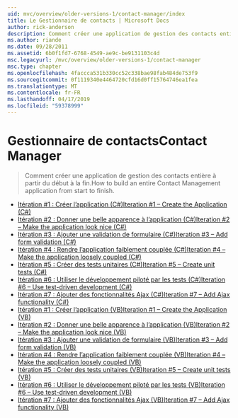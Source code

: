 ```yaml
---
uid: mvc/overview/older-versions-1/contact-manager/index
title: Le Gestionnaire de contacts | Microsoft Docs
author: rick-anderson
description: Comment créer une application de gestion des contacts entière à partir du début à la fin.
ms.author: riande
ms.date: 09/28/2011
ms.assetid: 6b0f1fd7-6768-4549-ae9c-be9131103c4d
msc.legacyurl: /mvc/overview/older-versions-1/contact-manager
msc.type: chapter
ms.openlocfilehash: 4faccca531b330cc52c338bae98fab484de753f9
ms.sourcegitcommit: 0f1119340e4464720cfd16d0ff15764746ea1fea
ms.translationtype: MT
ms.contentlocale: fr-FR
ms.lasthandoff: 04/17/2019
ms.locfileid: "59378999"
---
```

# <a name="contact-manager"></a><span data-ttu-id="b2d8c-103">Gestionnaire de contacts</span><span class="sxs-lookup"><span data-stu-id="b2d8c-103">Contact Manager</span></span>

> <span data-ttu-id="b2d8c-104">Comment créer une application de gestion des contacts entière à partir du début à la fin.</span><span class="sxs-lookup"><span data-stu-id="b2d8c-104">How to build an entire Contact Management application from start to finish.</span></span>


- [<span data-ttu-id="b2d8c-105">Itération #1 : Créer l’application (C#)</span><span class="sxs-lookup"><span data-stu-id="b2d8c-105">Iteration #1 – Create the Application (C#)</span></span>](iteration-1-create-the-application-cs.md)
- [<span data-ttu-id="b2d8c-106">Itération #2 : Donner une belle apparence à l’application (C#)</span><span class="sxs-lookup"><span data-stu-id="b2d8c-106">Iteration #2 – Make the application look nice (C#)</span></span>](iteration-2-make-the-application-look-nice-cs.md)
- [<span data-ttu-id="b2d8c-107">Itération #3 : Ajouter une validation de formulaire (C#)</span><span class="sxs-lookup"><span data-stu-id="b2d8c-107">Iteration #3 – Add form validation (C#)</span></span>](iteration-3-add-form-validation-cs.md)
- [<span data-ttu-id="b2d8c-108">Itération #4 : Rendre l’application faiblement couplée (C#)</span><span class="sxs-lookup"><span data-stu-id="b2d8c-108">Iteration #4 – Make the application loosely coupled (C#)</span></span>](iteration-4-make-the-application-loosely-coupled-cs.md)
- [<span data-ttu-id="b2d8c-109">Itération #5 : Créer des tests unitaires (C#)</span><span class="sxs-lookup"><span data-stu-id="b2d8c-109">Iteration #5 – Create unit tests (C#)</span></span>](iteration-5-create-unit-tests-cs.md)
- [<span data-ttu-id="b2d8c-110">Itération #6 : Utiliser le développement piloté par les tests (C#)</span><span class="sxs-lookup"><span data-stu-id="b2d8c-110">Iteration #6 – Use test-driven development (C#)</span></span>](iteration-6-use-test-driven-development-cs.md)
- [<span data-ttu-id="b2d8c-111">Itération #7 : Ajouter des fonctionnalités Ajax (C#)</span><span class="sxs-lookup"><span data-stu-id="b2d8c-111">Iteration #7 – Add Ajax functionality (C#)</span></span>](iteration-7-add-ajax-functionality-cs.md)
- [<span data-ttu-id="b2d8c-112">Itération #1 : Créer l’application (VB)</span><span class="sxs-lookup"><span data-stu-id="b2d8c-112">Iteration #1 – Create the Application (VB)</span></span>](iteration-1-create-the-application-vb.md)
- [<span data-ttu-id="b2d8c-113">Itération #2 : Donner une belle apparence à l’application (VB)</span><span class="sxs-lookup"><span data-stu-id="b2d8c-113">Iteration #2 – Make the application look nice (VB)</span></span>](iteration-2-make-the-application-look-nice-vb.md)
- [<span data-ttu-id="b2d8c-114">Itération #3 : Ajouter une validation de formulaire (VB)</span><span class="sxs-lookup"><span data-stu-id="b2d8c-114">Iteration #3 – Add form validation (VB)</span></span>](iteration-3-add-form-validation-vb.md)
- [<span data-ttu-id="b2d8c-115">Itération #4 : Rendre l’application faiblement couplée (VB)</span><span class="sxs-lookup"><span data-stu-id="b2d8c-115">Iteration #4 – Make the application loosely coupled (VB)</span></span>](iteration-4-make-the-application-loosely-coupled-vb.md)
- [<span data-ttu-id="b2d8c-116">Itération #5 : Créer des tests unitaires (VB)</span><span class="sxs-lookup"><span data-stu-id="b2d8c-116">Iteration #5 – Create unit tests (VB)</span></span>](iteration-5-create-unit-tests-vb.md)
- [<span data-ttu-id="b2d8c-117">Itération #6 : Utiliser le développement piloté par les tests (VB)</span><span class="sxs-lookup"><span data-stu-id="b2d8c-117">Iteration #6 – Use test-driven development (VB)</span></span>](iteration-6-use-test-driven-development-vb.md)
- [<span data-ttu-id="b2d8c-118">Itération #7 : Ajouter des fonctionnalités Ajax (VB)</span><span class="sxs-lookup"><span data-stu-id="b2d8c-118">Iteration #7 – Add Ajax functionality (VB)</span></span>](iteration-7-add-ajax-functionality-vb.md)
